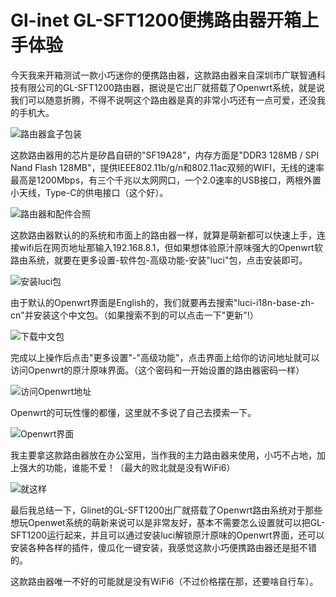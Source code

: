 # Gl-inet GL-SFT1200便携路由器开箱上手体验

今天我来开箱测试一款小巧迷你的便携路由器，这款路由器来自深圳市广联智通科技有限公司的GL-SFT1200路由器，据说是它出厂就搭载了Openwrt系统，就是说我们可以随意折腾，不得不说啊这个路由器是真的非常小巧还有一点可爱，还没我的手机大。

![路由器盒子包装](https://s6.jpg.cm/2022/03/06/Lzjo64.jpg)

这款路由器用的芯片是矽昌自研的"SF19A28"，内存方面是"DDR3 128MB / SPI Nand Flash 128MB"，提供IEEE802.11b/g/n和802.11ac双频的WIFI，无线的速率最高是1200Mbps，有三个千兆以太网网口，一个2.0速率的USB接口，两根外置小天线，Type-C的供电接口（这个好）。

![路由器和配件合照](https://s6.jpg.cm/2022/03/06/LzykYL.jpg)

这款路由器默认的的系统和市面上的路由器一样，就算是萌新都可以快速上手，连接wifi后在网页地址那输入192.168.8.1，但如果想体验原汁原味强大的Openwrt软路由系统，就要在更多设置-软件包-高级功能-安装"luci"包，点击安装即可。

![安装luci包](https://s6.jpg.cm/2022/03/06/Lzj00T.png)

由于默认的Openwrt界面是English的，我们就要再去搜索"luci-i18n-base-zh-cn"并安装这个中文包。（如果搜索不到的可以点击一下"更新"!）

![下载中文包](https://s6.jpg.cm/2022/03/06/LzjBjD.png)

完成以上操作后点击"更多设置"-"高级功能"，点击界面上给你的访问地址就可以访问Openwrt的原汁原味界面。（这个密码和一开始设置的路由器密码一样）

![访问Openwrt地址](https://s6.jpg.cm/2022/03/06/LzjzN6.png)

Openwrt的可玩性懂的都懂，这里就不多说了自己去摸索一下。

![Openwrt界面](https://s6.jpg.cm/2022/03/06/Lzjg5p.png)

我主要拿这款路由器放在办公室用，当作我的主力路由器来使用，小巧不占地，加上强大的功能，谁能不爱！（最大的败北就是没有WiFi6）

![就这样](https://s6.jpg.cm/2022/03/06/Lzj3LE.png)

最后我总结一下，Glinet的GL-SFT1200出厂就搭载了Openwrt路由系统对于那些想玩Openwet系统的萌新来说可以是非常友好，基本不需要怎么设置就可以把GL-SFT1200运行起来，并且可以通过安装luci解锁原汁原味的Openwrt界面，还可以安装各种各样的插件，傻瓜化一键安装，我感觉这款小巧便携路由器还是挺不错的。

这款路由器唯一不好的可能就是没有WiFi6（不过价格摆在那，还要啥自行车）。